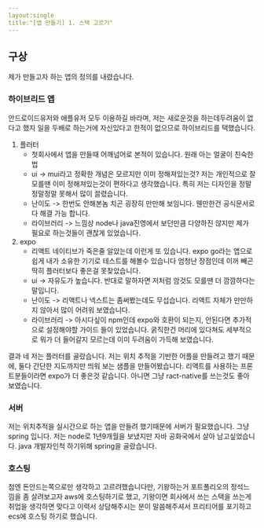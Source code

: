 ```yaml
---
layout:single
title:"[앱 만들기] 1. 스택 고르기"
---
```

## 구상
제가 만들고자 하는 앱의 정의를 내렸습니다.
### 하이브리드 앱
안드로이드유저와 애플유저 모두 이용하길 바라며, 저는 새로운것을 하는데두려움이 없다고 했지 일을
두배로 하는거에 자신있다고 한적이 없으므로 하이브리드를 택했습니다.

1.  플러터
    - 첫회사에서 앱을 만들때 어깨넘어로 본적이 있습니다. 원래 아는 얼굴이 친숙한법
    - ui -> mui라고 정확한 개념은 모르지만 이미 정해져있는것? 저는 개인적으로 잘모를땐
      이미 정해져있는것이 편하다고 생각했습니다. 특히 저는 디자인을 정말정말정말 못해서 많이
      끌렸습니다.
    - 난이도 -> 한번도 안해본놈 치곤 굉장히 만만해 보임니다. 웬만한건 공식문서로 다 해결
      가능 합니다.
    - 라이브러리 -> 느낌상 node나 java진영에서 보던만큼 다양하진 않지만 제가 필요로 하는것들이 괜찮게 있었습니다.
2.  expo
    - 리액트 네이티브가 죽은줄 알았는데 이런게 또 있습니다. expo go라는 앱으로 쉽게 내가
      소유한 기기로 테스트를 해볼수 있습니다 엄청난 장점인데 이꺼 빼곤 딱히 플러터보다 좋은걸
      못찾았습니다.
    - ui -> 자유도가 높습니다. 반대로 말하자면 저처럼 암것도 모를땐 더 깜깜하다는 말입니다.
    - 난이도 -> 리액트나 넥스트는 좀써봤는데도 무섭습니다. 리액트 자체가 만만하지 않아서 많이
      어려워 보였습니다.
    - 라이브러리 -> 아시다싶이 npm인데 expo와 호환이 되는지, 안된다면 추가적으로 설정해야할 가이드 들이 있었습니다. 굵직한건 머리에 있다쳐도 세부적으로 뭐가 더 들어갈지 모르는데 이미 두려움이 가득해 보였습니다.

결과
네 저는 플러터를 골랐습니다. 저는 위치 추적을 기반한 어플을 만들려고 했기 때문에, 둘다 간단한 지도까지만 띄워 보는 샘플을 만들어봤습니다.
리액트를 사용하는 프론트분들이라면 expo가 더 좋은것 같습니다. 아니면 그냥 ract-native를 쓰는것도 좋아보였습니다.
### 서버
저는 위치추적을 실시간으로 하는 앱을 만들려 했기때문에 서버가 필요했습니다.
그냥 spring 입니다. 저는 node로 1년9개월을 보냈지만 자바 공화국에서 살아 남고싶었습니다. java 개발자인척 하기위해 spring을 골랐습니다.
### 호스팅
첨엔 돈안드는쪽으로만 생각하고 고르려했습니다만, 기왕하는거 포트폴리오의 정석느낌을 좀 살려보고자 aws에 호스팅하기로 했고,
기왕이면 회사에서 쓰는 스택을 쓰는게 취업을 생각하면 맞다고 이력서 상담해주시는 분이 말씀해주셔서 프리티어를 포기하고 ecs에 호스팅 하기로 했습니다.

